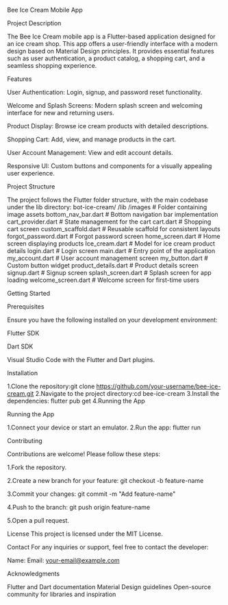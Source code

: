 Bee Ice Cream Mobile App

Project Description

The Bee Ice Cream mobile app is a Flutter-based application designed for an ice cream shop. This app offers a user-friendly interface with a modern design based on Material Design principles. It provides essential features such as user authentication, a product catalog, a shopping cart, and a seamless shopping experience.

Features

User Authentication: Login, signup, and password reset functionality.

Welcome and Splash Screens: Modern splash screen and welcoming interface for new and returning users.

Product Display: Browse ice cream products with detailed descriptions.

Shopping Cart: Add, view, and manage products in the cart.

User Account Management: View and edit account details.

Responsive UI: Custom buttons and components for a visually appealing user experience.

Project Structure

The project follows the Flutter folder structure, with the main codebase under the lib directory:
bot-ice-cream/
  /lib
    /images                  # Folder containing image assets
    bottom_nav_bar.dart      # Bottom navigation bar implementation
    cart_provider.dart       # State management for the cart
    cart.dart                # Shopping cart screen
    custom_scaffold.dart     # Reusable scaffold for consistent layouts
    forgot_password.dart     # Forgot password screen
    home_screen.dart         # Home screen displaying products
    Ice_cream.dart           # Model for ice cream product details
    login.dart               # Login screen
    main.dart                # Entry point of the application
    my_account.dart          # User account management screen
    my_button.dart           # Custom button widget
    product_details.dart     # Product details screen
    signup.dart              # Signup screen
    splash_screen.dart       # Splash screen for app loading
    welcome_screen.dart      # Welcome screen for first-time users

Getting Started

Prerequisites

Ensure you have the following installed on your development environment:

Flutter SDK

Dart SDK

Visual Studio Code with the Flutter and Dart plugins.

Installation

1.Clone the repository:git clone https://github.com/your-username/bee-ice-cream.git
2.Navigate to the project directory:cd bee-ice-cream
3.Install the dependencies: flutter pub get
4.Running the App

Running the App

1.Connect your device or start an emulator.
2.Run the app: flutter run

Contributing

Contributions are welcome! Please follow these steps:

1.Fork the repository.

2.Create a new branch for your feature:
git checkout -b feature-name

3.Commit your changes:
git commit -m "Add feature-name"

4.Push to the branch:
git push origin feature-name

5.Open a pull request.

License
This project is licensed under the MIT License.

Contact
For any inquiries or support, feel free to contact the developer:

Name: <Name>
Email: <your-email@example.com>

Acknowledgments

Flutter and Dart documentation
Material Design guidelines
Open-source community for libraries and inspiration

